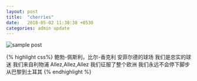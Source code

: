 ```yaml
---
layout: post
title:  "cherries"
date:   2018-05-02 11:38:38 +0530
categories: admin update
---
```


![sample post]({{site.baseurl}}/images/IMG_0682.jpg)

{% highlight css%}
鲍勃-佩斯利，比尔-香克利 安菲尔德的球场 我们是忠实的球迷 我们来自利物浦 Allez,Allez,Allez 我们征服了整个欧洲 我们永远不会停下脚步 从巴黎到土耳其 
{% endhighlight %}


